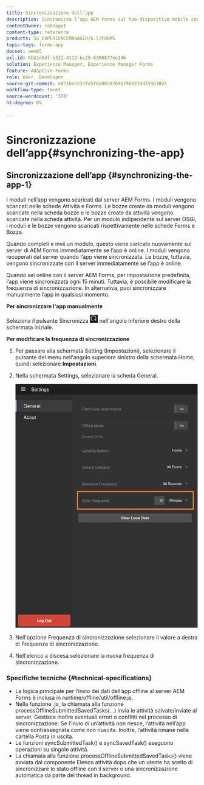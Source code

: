 ```yaml
---
title: Sincronizzazione dell’app
description: Sincronizza l’app AEM Forms sul tuo dispositivo mobile con il server AEM Forms.
contentOwner: robhagat
content-type: reference
products: SG_EXPERIENCEMANAGER/6.5/FORMS
topic-tags: forms-app
docset: aem65
exl-id: 6bb1d6df-b322-4112-bc25-6300877ee146
solution: Experience Manager, Experience Manager Forms
feature: Adaptive Forms
role: User, Developer
source-git-commit: e821be5233fd5f6688507096790d219d25903892
workflow-type: tm+mt
source-wordcount: '370'
ht-degree: 0%

---
```


# Sincronizzazione dell’app{#synchronizing-the-app}

## Sincronizzazione dell’app {#synchronizing-the-app-1}

I moduli nell’app vengono scaricati dal server AEM Forms. I moduli vengono scaricati nelle schede Attività e Forms. Le bozze create da moduli vengono scaricate nella scheda bozze e le bozze create da attività vengono scaricate nella scheda attività. Per un modulo indipendente sul server OSGi, i moduli e le bozze vengono scaricati rispettivamente nelle schede Forms e Bozza.

Quando completi e invii un modulo, questo viene caricato nuovamente sul server di AEM Forms immediatamente se l’app è online. I moduli vengono recuperati dal server quando l’app viene sincronizzata. Le bozze, tuttavia, vengono sincronizzate con il server immediatamente se l’app è online.

Quando sei online con il server AEM Forms, per impostazione predefinita, l’app viene sincronizzata ogni 15 minuti. Tuttavia, è possibile modificare la frequenza di sincronizzazione. In alternativa, puoi sincronizzare manualmente l’app in qualsiasi momento.

**Per sincronizzare l&#39;app manualmente**

Seleziona il pulsante Sincronizza ![sync-app](assets/sync-app.png) nell&#39;angolo inferiore destro della schermata iniziale.

**Per modificare la frequenza di sincronizzazione**

1. Per passare alla schermata Setting (Impostazioni), selezionare il pulsante del menu nell&#39;angolo superiore sinistro della schermata Home, quindi selezionare **Impostazioni**.
1. Nella schermata Settings, selezionare la scheda General.

   ![Impostazione della frequenza di sincronizzazione nella finestra Impostazioni generali](assets/gen-settings-2.png)

1. Nell&#39;opzione Frequenza di sincronizzazione selezionare il valore a destra di Frequenza di sincronizzazione.
1. Nell&#39;elenco a discesa selezionare la nuova frequenza di sincronizzazione.

### Specifiche tecniche {#technical-specifications}

* La logica principale per l’invio dei dati dell’app offline al server AEM Forms è inclusa in runtime/offline/util/offline.js.
* Nella funzione .js, la chiamata alla funzione processOfflineSubmittedSavedTasks(...) invia le attività salvate/inviate al server. Gestisce inoltre eventuali errori o conflitti nel processo di sincronizzazione. Se l’invio di un’attività non riesce, l’attività nell’app viene contrassegnata come non riuscita. Inoltre, l’attività rimane nella cartella Posta in uscita.
* Le funzioni syncSubmittedTask() e syncSavedTask() eseguono operazioni su singole attività.
* La chiamata alla funzione processOfflineSubmittedSavedTasks() viene avviata dal componente Elenco attività dopo che un utente ha scelto di sincronizzare lo stato offline con il server o una sincronizzazione automatica da parte del thread in background.
